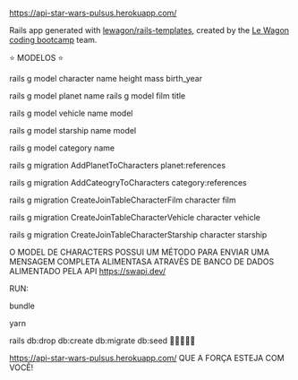 https://api-star-wars-pulsus.herokuapp.com/

Rails app generated with [lewagon/rails-templates](https://github.com/lewagon/rails-templates), created by the [Le Wagon coding bootcamp](https://www.lewagon.com) team.

⭐ MODELOS ⭐

rails g model character name height mass birth_year

rails g model planet name rails g model film title

rails g model vehicle name model 

rails g model starship name model 

rails g model category name 

rails g migration AddPlanetToCharacters planet:references 

rails g migration AddCateogryToCharacters category:references

rails g migration CreateJoinTableCharacterFilm character film 

rails g migration CreateJoinTableCharacterVehicle character vehicle 

rails g migration CreateJoinTableCharacterStarship character starship

O MODEL DE CHARACTERS POSSUI UM MÉTODO PARA ENVIAR UMA MENSAGEM COMPLETA ALIMENTASA ATRAVÈS DE BANCO DE DADOS ALIMENTADO PELA API https://swapi.dev/

RUN:

bundle

yarn

rails db:drop db:create db:migrate db:seed 🌱🌱🌱🌱🌱

https://api-star-wars-pulsus.herokuapp.com/
QUE A FORÇA ESTEJA COM VOCÊ!
